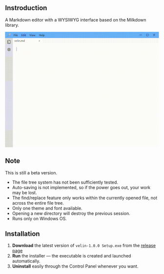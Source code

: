 ## Instroduction

A Markdown editor with a WYSIWYG interface based on the Milkdown library.

![Preview](./preview/preview.gif)

## Note

This is still a beta version.  
  
- The file tree system has not been sufficiently tested.  
- Auto-saving is not implemented, so if the power goes out, your work may be lost.  
- The find/replace feature only works within the currently opened file, not across the entire file tree.  
- Only one theme and font available.  
- Opening a new directory will destroy the previous session.
- Runs only on Windows OS.

## Installation

1. **Download** the latest version of `velin-1.0.0 Setup.exe` from the [release page](https://github.com/hn250424/velin/releases/latest)  
2. **Run** the installer — the executable is created and launched automatically.  
3. **Uninstall** easily through the Control Panel whenever you want.